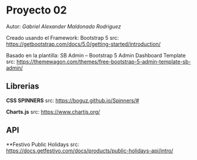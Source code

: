 # Proyecto 02

Autor: *Gabriel Alexander Maldonado Rodriguez*

Creado usando el Framework: Bootstrap 5
src: https://getbootstrap.com/docs/5.0/getting-started/introduction/

Basado en la plantilla: SB Admin – Bootstrap 5 Admin Dashboard Template
src: https://themewagon.com/themes/free-bootstrap-5-admin-template-sb-admin/


## Librerias
**CSS SPINNERS**
src: https://boguz.github.io/Spinners/#

**Charts.js**
src: https://www.chartjs.org/


## API
**Festivo Public Holidays
src: https://docs.getfestivo.com/docs/products/public-holidays-api/intro/